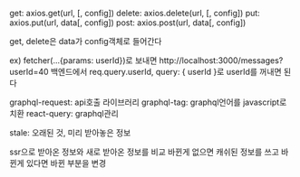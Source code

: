 get: axios.get(url, [, config])
delete: axios.delete(url, [, config])
put: axios.put(url, data[, config])
post: axios.post(url, data[, config])

get, delete은 data가 config객체로 들어간다

ex)
fetcher(...{params: userId})로 보내면
http://localhost:3000/messages?userId=40
백엔드에서 req.query.userId, query: { userId }로 userId를 꺼내면 된다

graphql-request: api호출 라이브러리
graphql-tag: graphql언어를 javascript로 치환
react-query: graphql관리

stale: 오래된 것, 미리 받아놓은 정보

ssr으로 받아온 정보와 새로 받아온 정보를 비교
바뀐게 없으면 캐쉬된 정보를 쓰고 바뀐게 있다면 바뀐 부분을 변경
